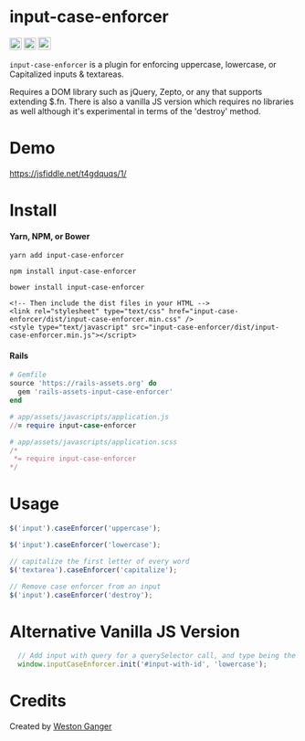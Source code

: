# input-case-enforcer
<a href="https://badge.fury.io/js/input-case-enforcer" target="_blank"><img height="21" style='border:0px;height:21px;' border='0' src="https://badge.fury.io/js/input-case-enforcer.svg" alt="NPM Version"></a>
<a href='https://www.npmjs.org/package/input-case-enforcer' target='_blank'><img height='21' style='border:0px;height:21px;' src='https://img.shields.io/npm/dt/input-case-enforcer.svg?label=NPM+Downloads' border='0' alt='NPM Downloads' /></a>
<a href='https://ko-fi.com/A5071NK' target='_blank'><img height='22' style='border:0px;height:22px;' src='https://az743702.vo.msecnd.net/cdn/kofi1.png?v=a' border='0' alt='Buy Me a Coffee' /></a>

`input-case-enforcer` is a plugin for enforcing uppercase, lowercase, or Capitalized inputs & textareas.

Requires a DOM library such as jQuery, Zepto, or any that supports extending $.fn. There is also a vanilla JS version which requires no libraries as well although it's experimental in terms of the 'destroy' method.

# Demo

https://jsfiddle.net/t4gdquqs/1/

# Install

#### Yarn, NPM, or Bower
```
yarn add input-case-enforcer

npm install input-case-enforcer

bower install input-case-enforcer

<!-- Then include the dist files in your HTML -->
<link rel="stylesheet" type="text/css" href="input-case-enforcer/dist/input-case-enforcer.min.css" />
<style type="text/javascript" src="input-case-enforcer/dist/input-case-enforcer.min.js"></script>
```

#### Rails
```ruby
# Gemfile
source 'https://rails-assets.org' do
  gem 'rails-assets-input-case-enforcer'
end

# app/assets/javascripts/application.js
//= require input-case-enforcer

# app/assets/javascripts/application.scss
/*
 *= require input-case-enforcer
*/
```

# Usage
```javascript
$('input').caseEnforcer('uppercase');

$('input').caseEnforcer('lowercase');

// capitalize the first letter of every word
$('textarea').caseEnforcer('capitalize');

// Remove case enforcer from an input
$('input').caseEnforcer('destroy');
```

# Alternative Vanilla JS Version
```javascript
  // Add input with query for a querySelector call, and type being the same as previous with jquery
  window.inputCaseEnforcer.init('#input-with-id', 'lowercase');
```

# Credits
Created by [Weston Ganger](https://github.com/westonganger)

